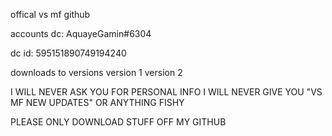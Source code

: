 offical vs mf github

accounts
dc: AquayeGamin#6304

dc id: 595151890749194240

downloads to versions
version 1 
version 2





I WILL NEVER ASK YOU FOR PERSONAL INFO 
I WILL NEVER GIVE YOU "VS MF NEW UPDATES" OR ANYTHING FISHY

PLEASE ONLY DOWNLOAD STUFF OFF MY GITHUB
